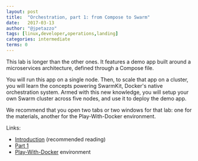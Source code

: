 ```yaml
---
layout: post
title:  "Orchestration, part 1: from Compose to Swarm"
date:   2017-03-13
author: "@jpetazzo"
tags: [linux,developer,operations,landing]
categories: intermediate
terms: 0
---
```


This lab is longer than the other ones. It features a demo app
built around a microservices architecture, defined through
a Compose file.

You will run this app on a single node. Then, to scale
that app on a cluster, you will learn the concepts powering
SwarmKit, Docker's native orchestration system. Armed
with this new knowledge, you will setup your own
Swarm cluster across five nodes, and use it to deploy
the demo app.

We recommend that you open two tabs or two windows
for that lab: one for the materials, another for
the Play-With-Docker environment.

Links:

- [Introduction](http://jpetazzo.github.io/orchestration-workshop/)
  (recommended reading)
- [Part 1](http://jpetazzo.github.io/orchestration-workshop/#part-1)
- [Play-With-Docker](http://play-with-docker.com/) environment

